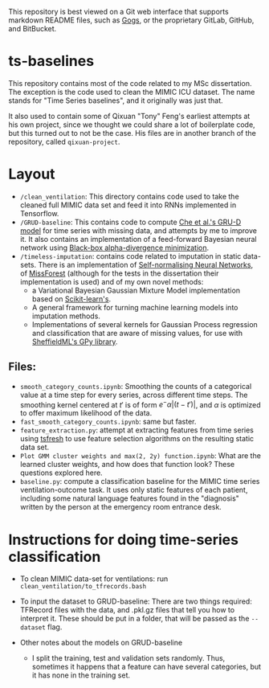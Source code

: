 This repository is best viewed on a Git web interface that supports markdown
README files, such as [Gogs](https://gogs.io/), or the proprietary GitLab,
GitHub, and BitBucket.

# ts-baselines
This repository contains most of the code related to my MSc dissertation. The
exception is the code used to clean the MIMIC ICU dataset. The name stands for
"Time Series baselines", and it originally was just that.

It also used to contain some of Qixuan "Tony" Feng's earliest attempts at his
own project, since we thought we could share a lot of boilerplate code, but this
turned out to not be the case. His files are in another branch of the
repository, called `qixuan-project`.

# Layout

- `/clean_ventilation`: This directory contains code used to take the cleaned
  full MIMIC data set and feed it into RNNs implemented in Tensorflow.
- `/GRUD-baseline`: This contains code to
  compute [Che et al.'s GRU-D model](https://arxiv.org/abs/1606.01865) for time
  series with missing data, and attempts by me to improve it. It also contains
  an implementation of a feed-forward Bayesian neural network using
  [Black-box alpha-divergence minimization](https://arxiv.org/abs/1511.03243).
- `/timeless-imputation`: contains code related to imputation in static
  data-sets. There is an implementation
  of [Self-normalising Neural Networks](https://arxiv.org/abs/1706.02515),
  of
  [MissForest](https://academic.oup.com/bioinformatics/article/28/1/112/219101/MissForest-non-parametric-missing-value-imputation) (although
  for the tests in the dissertation their implementation is used) and of my own
  novel methods:
  - a Variational Bayesian Gaussian Mixture Model implementation based
    on
    [Scikit-learn's](http://scikit-learn.org/stable/modules/generated/sklearn.mixture.BayesianGaussianMixture.html#sklearn.mixture.BayesianGaussianMixture). 
  - A general framework for turning machine learning models into imputation
    methods.
  - Implementations of several kernels for Gaussian Process regression and
    classification that are aware of missing values, for use
    with [SheffieldML's GPy library](http://gpy.readthedocs.io/en/deploy/).
	
## Files:
  - `smooth_category_counts.ipynb`: Smoothing the counts of a categorical value
    at a time step for every series, across different time steps. The
    smoothing kernel centered at $t'$ is of form $e^-\alpha |(t - t')|$, and
    $\alpha$ is optimized to offer maximum likelihood of the data.
  - `fast_smooth_category_counts.ipynb`: same but faster.
  - `feature_extraction.py`: attempt at extracting features from time series
    using [tsfresh](https://github.com/blue-yonder/tsfresh) to use feature
    selection algorithms on the resulting static data set.
  - `Plot GMM cluster weights and max(2, 2y) function.ipynb`: What are the
    learned cluster weights, and how does that function look? These questions
    explored here.
  - `baseline.py`: compute a classification baseline for the MIMIC time series
    ventilation-outcome task. It uses only static features of each patient,
    including some natural language features found in the "diagnosis" written by
    the person at the emergency room entrance desk.
  

# Instructions for doing time-series classification

* To clean MIMIC data-set for ventilations: run `clean_ventilation/to_tfrecords.bash`

* To input the dataset to GRUD-baseline: 
There are two things required: TFRecord files with the data, and .pkl.gz files
that tell you how to interpret it. These should be put in a
folder, that will be passed as the `--dataset` flag.

* Other notes about the models on GRUD-baseline
  * I split the training, test and validation sets randomly. Thus, sometimes it
    happens that a feature can have several categories, but it has none in the
    training set.
